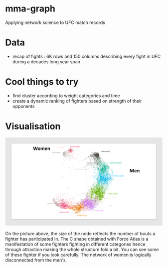 # mma-graph
Applying network science to UFC match records

# Data
- recap of fights : 6K rows and 150 columns describing every fight in UFC during a decades long year span

# Cool things to try
- find cluster according to weight categories and time
- create a dynamic ranking of fighters based on strength of their opponents

# Visualisation

![Alt text](images/mmagraph_github.png)

On the picture above, the size of the node reflects the number of bouts a fighter has participated in. The C shape obtained with Force Atlas is a manifestation of some fighters fighting in different categories hence through attraction making the whole structure fold a bit. You can see some of these fighter if you look carefully. The network of women is logically disconnected from the men's.

